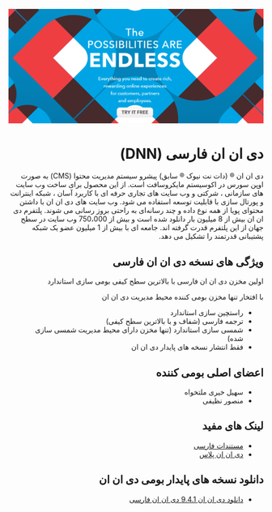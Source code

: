 <div dir="rtl" align="right">
    
![DNN Platform At A Glance](dnnplatform.png)


# دی ان ان فارسی (DNN)


دی ان ان ® (دات نت نیوک ® سابق) پیشرو سیستم مدیریت محتوا (CMS) به صورت اوپن سورس در اکوسیستم مایکروسافت است. از این محصول برای ساخت وب سایت های سازمانی ، شرکتی و وب سایت های تجاری حرفه ای با کاربرد آسان ، شبکه اینترانت و پورتال سازی با قابلیت توسعه استفاده می شود. وب سایت های دی ان ان با داشتن محتوای پویا از همه نوع داده و چند رسانه‌ای به راحتی بروز رسانی می شوند. پلتفرم دی ان ان بیش از 8 میلیون بار دانلود شده است و بیش از 750،000 وب سایت در سطح جهان از این پلتفرم قدرت گرفته اند. جامعه ای با بیش از 1 میلیون عضو یک شبکه پشتیبانی قدرتمند را تشکیل می دهد.


## ویژگی های نسخه دی ان ان فارسی

اولین  مخزن دی ان ان فارسی با بالاترین سطح کیفی بومی سازی استاندارد 

با افتخار تنها مخزن بومی کننده محیط مدیریت دی ان ان


* راستچین سازی استاندارد
* ترجمه فارسی (شفاف و با بالاترین سطح کیفی) 
* شمسی سازی استاندارد (تنها مخزن دارای محیط مدیریت شمسی سازی شده)
* فقط انتشار نسخه های پایدار دی ان ان



## اعضای اصلی بومی کننده
* سهیل خیری ملتخواه
* منصور نظیفی



## لینک های مفید

* [مستندات فارسی](https://www.dnndocs.ir/)
* [دی ان ان پلاس](https://dnnplus.ir)




## دانلود نسخه های پایدار بومی دی ان ان

* [دانلود دی ان ان 9.4.1 دی ان ان فارسی](/941)



</div>
